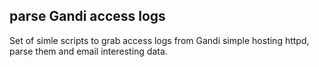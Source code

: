 parse Gandi access logs
------------------------

Set of simle scripts to grab access logs from Gandi simple hosting httpd, parse them and email interesting data.
